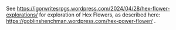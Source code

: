 See https://igorwritesrpgs.wordpress.com/2024/04/28/hex-flower-explorations/ for exploration of Hex Flowers, as described here: https://goblinshenchman.wordpress.com/hex-power-flower/ .
